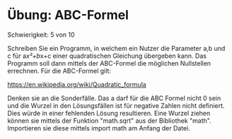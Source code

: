 # Übung: ABC-Formel

Schwierigkeit: 5 von 10

Schreiben Sie ein Programm, in welchem ein Nutzer die Parameter
a,b und c für a*x²+b*x+c einer quadratischen Gleichung übergeben kann. Das
Programm soll dann mittels der ABC-Formel die möglichen Nullstellen errechnen.
Für die ABC-Formel gilt:

https://en.wikipedia.org/wiki/Quadratic_formula

Denken sie an die Sonderfälle. Das a darf für die ABC Formel nicht 0 sein
und die Wurzel in den Lösungsfällen ist für negative Zahlen nicht definiert. 
Dies würde in einer fehlenden Lösung resultieren. Eine Wurzel ziehen können
sie mittels der Funktion "math.sqrt" aus der Bibliothek "math". Importieren sie
diese mittels import math am Anfang der Datei.